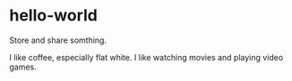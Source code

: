 # hello-world
Store and share somthing.

I like coffee, especially flat white.
I like watching movies and playing video games.
